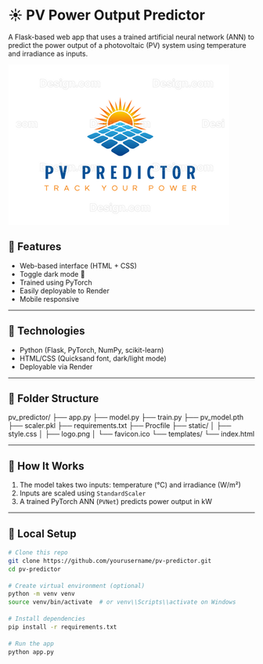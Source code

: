 # ☀️ PV Power Output Predictor

A Flask-based web app that uses a trained artificial neural network (ANN) to predict the power output of a photovoltaic (PV) system using temperature and irradiance as inputs.

![screenshot](static/logo.png)

## 🚀 Features

- Web-based interface (HTML + CSS)
- Toggle dark mode 🌙
- Trained using PyTorch
- Easily deployable to Render
- Mobile responsive

---

## 🔧 Technologies

- Python (Flask, PyTorch, NumPy, scikit-learn)
- HTML/CSS (Quicksand font, dark/light mode)
- Deployable via Render

---

## 📁 Folder Structure
pv_predictor/
├── app.py
├── model.py
├── train.py
├── pv_model.pth
├── scaler.pkl
├── requirements.txt
├── Procfile
├── static/
│ ├── style.css
│ ├── logo.png
│ └── favicon.ico
└── templates/
└── index.html


---

## 🧠 How It Works

1. The model takes two inputs: temperature (°C) and irradiance (W/m²)
2. Inputs are scaled using `StandardScaler`
3. A trained PyTorch ANN (`PVNet`) predicts power output in kW

---

## 🧪 Local Setup

```bash
# Clone this repo
git clone https://github.com/yourusername/pv-predictor.git
cd pv-predictor

# Create virtual environment (optional)
python -m venv venv
source venv/bin/activate  # or venv\\Scripts\\activate on Windows

# Install dependencies
pip install -r requirements.txt

# Run the app
python app.py

